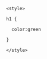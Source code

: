 <!DOCSTYPE>

  <html lang="ms">

  <head>
    <title>a</title>

    <style>

    h1 {

      color:green

    }

    </style>

  </head>

  <body>
    <script>

document.write("<h1 class='Font'>Terima kasih sebab awak dah isi borang ni!</h1>");

</script>

<style>

@import url('https://fonts.googleapis.com/css2?family=Amiri&display=swap');

.Font {

  font-family: 'Amiri', serif;

  </style>

  </body>

</html>

